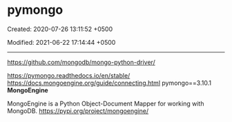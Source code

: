 # pymongo

Created: 2020-07-26 13:11:52 +0500

Modified: 2021-06-22 17:14:44 +0500

---

<https://github.com/mongodb/mongo-python-driver/>

<https://pymongo.readthedocs.io/en/stable/>
<https://docs.mongoengine.org/guide/connecting.html>
pymongo==3.10.1
**MongoEngine**

MongoEngine is a Python Object-Document Mapper for working with MongoDB.
<https://pypi.org/project/mongoengine/>
